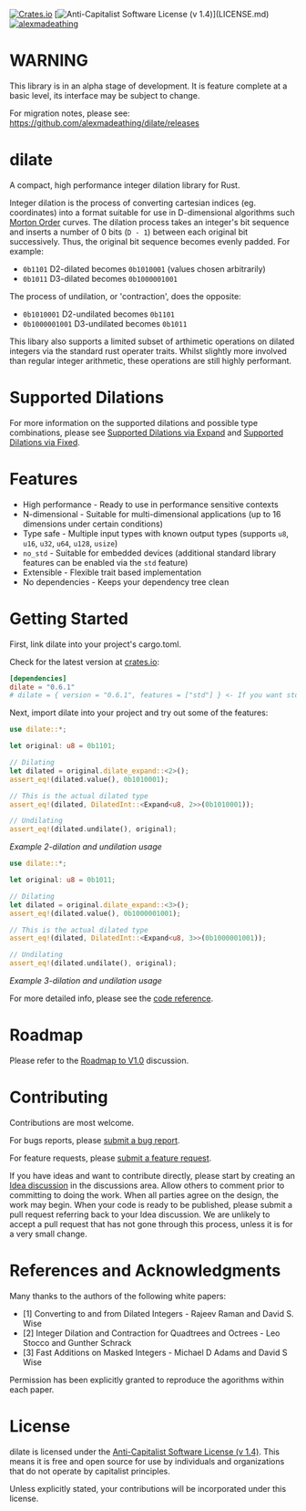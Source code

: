 [![Crates.io](https://img.shields.io/crates/d/dilate.svg)](https://crates.io/crates/dilate)
[![Anti-Capitalist Software License (v 1.4)](https://img.shields.io/badge/license-Anti--Capitalist%20(v%201.4)-brightgreen)](LICENSE.md)
[![alexmadeathing](https://circleci.com/gh/alexmadeathing/dilate.svg?style=shield)](https://app.circleci.com/pipelines/github/alexmadeathing/dilate?filter=all)

# WARNING
This library is in an alpha stage of development. It is feature complete at a basic level, its interface may be subject to change.

For migration notes, please see: https://github.com/alexmadeathing/dilate/releases

# dilate
A compact, high performance integer dilation library for Rust.

Integer dilation is the process of converting cartesian indices (eg.
coordinates) into a format suitable for use in D-dimensional algorithms
such [Morton Order](https://en.wikipedia.org/wiki/Z-order_curve) curves.
The dilation process takes an integer's bit sequence and inserts a number
of 0 bits (`D - 1`) between each original bit successively. Thus, the
original bit sequence becomes evenly padded. For example:
* `0b1101` D2-dilated becomes `0b1010001` (values chosen arbitrarily)
* `0b1011` D3-dilated becomes `0b1000001001`

The process of undilation, or 'contraction', does the opposite:
* `0b1010001` D2-undilated becomes `0b1101`
* `0b1000001001` D3-undilated becomes `0b1011`

This libary also supports a limited subset of arthimetic operations on dilated
integers via the standard rust operater traits. Whilst slightly more involved
than regular integer arithmetic, these operations are still highly performant.

# Supported Dilations
For more information on the supported dilations and possible type
combinations, please see
[Supported Dilations via Expand](https://docs.rs/dilate/latest/dilate/expand/trait.DilateExpand.html#supported-expand-dilations)
and
[Supported Dilations via Fixed](https://docs.rs/dilate/latest/dilate/fixed/trait.DilateFixed.html#supported-fixed-dilations).

# Features
* High performance - Ready to use in performance sensitive contexts
* N-dimensional - Suitable for multi-dimensional applications (up to 16 dimensions under certain conditions)
* Type safe - Multiple input types with known output types (supports `u8`, `u16`, `u32`, `u64`, `u128`, `usize`)
* `no_std` - Suitable for embedded devices (additional standard library features can be enabled via the `std` feature)
* Extensible - Flexible trait based implementation
* No dependencies - Keeps your dependency tree clean

# Getting Started
First, link dilate into your project's cargo.toml.

Check for the latest version at [crates.io](https://crates.io/crates/dilate):
```toml
[dependencies]
dilate = "0.6.1"
# dilate = { version = "0.6.1", features = ["std"] } <- If you want std features like Add, Sub and Display
```

Next, import dilate into your project and try out some of the features:

```rust
use dilate::*;

let original: u8 = 0b1101;

// Dilating
let dilated = original.dilate_expand::<2>();
assert_eq!(dilated.value(), 0b1010001);

// This is the actual dilated type
assert_eq!(dilated, DilatedInt::<Expand<u8, 2>>(0b1010001));

// Undilating
assert_eq!(dilated.undilate(), original);
```
*Example 2-dilation and undilation usage*

```rust
use dilate::*;

let original: u8 = 0b1011;

// Dilating
let dilated = original.dilate_expand::<3>();
assert_eq!(dilated.value(), 0b1000001001);

// This is the actual dilated type
assert_eq!(dilated, DilatedInt::<Expand<u8, 3>>(0b1000001001));

// Undilating
assert_eq!(dilated.undilate(), original);
```
*Example 3-dilation and undilation usage*

For more detailed info, please see the [code reference](https://docs.rs/dilate/latest/dilate/).

# Roadmap
Please refer to the [Roadmap to V1.0](https://github.com/alexmadeathing/dilate/discussions/2) discussion.

# Contributing
Contributions are most welcome.

For bugs reports, please [submit a bug report](https://github.com/alexmadeathing/dilate/issues/new?assignees=&labels=bug&template=bug_report.md&title=).

For feature requests, please [submit a feature request](https://github.com/alexmadeathing/dilate/issues/new?assignees=&labels=enhancement&template=feature_request.md&title=).

If you have ideas and want to contribute directly, please start by creating an [Idea discussion](https://github.com/alexmadeathing/dilate/discussions/new) in the discussions area. Allow others to comment prior to committing to doing the work. When all parties agree on the design, the work may begin. When your code is ready to be published, please submit a pull request referring back to your Idea discussion. We are unlikely to accept a pull request that has not gone through this process, unless it is for a very small change.

# References and Acknowledgments
Many thanks to the authors of the following white papers:
* \[1\] Converting to and from Dilated Integers - Rajeev Raman and David S. Wise
* \[2\] Integer Dilation and Contraction for Quadtrees and Octrees - Leo Stocco and Gunther Schrack
* \[3\] Fast Additions on Masked Integers - Michael D Adams and David S Wise

Permission has been explicitly granted to reproduce the agorithms within each paper.

# License

dilate is licensed under the [Anti-Capitalist Software License (v 1.4)](https://github.com/alexmadeathing/dilate/blob/main/LICENSE.md). This means it is free and open source for use by individuals and organizations that do not operate by capitalist principles.

Unless explicitly stated, your contributions will be incorporated under this license.
